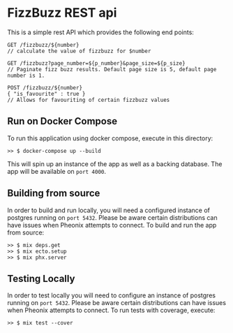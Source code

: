 # FizzBuzz REST api

This is a simple rest API which provides the following end points:
```
GET /fizzbuzz/${number}
// calculate the value of fizzbuzz for $number

GET /fizzbuzz?page_number=${p_number}&page_size=${p_size} 
// Paginate fizz buzz results. Default page size is 5, default page number is 1.

POST /fizzbuzz/${number}
{ "is_favourite" : true }
// Allows for favouriting of certain fizzbuzz values 
```

## Run on Docker Compose
To run this application using docker compose, execute in this directory:
```
>> $ docker-compose up --build
```
This will spin up an instance of the app as well as a backing database. The app will be available on `port 4000`.

## Building from source

In order to build and run locally, you will need a configured instance of postgres running on `port 5432`. Please be aware certain distributions can have issues when Pheonix attempts to connect. To build and run the app from source:

```
>> $ mix deps.get
>> $ mix ecto.setup
>> $ mix phx.server
```

## Testing Locally

In order to test locally you will need to configure an instance of postgres running on `port 5432`. Please be aware certain distributions can have issues when Pheonix attempts to connect. To run tests with coverage, execute:

```
>> $ mix test --cover
```